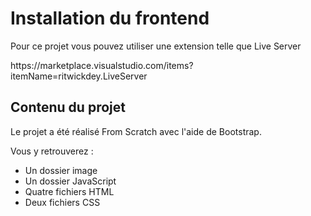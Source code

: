 <h1>Installation du frontend</h1>
<p>Pour ce projet vous pouvez utiliser une extension telle que Live Server</p>
https://marketplace.visualstudio.com/items?itemName=ritwickdey.LiveServer
<h2>Contenu du projet</h2>
<p>Le projet a été réalisé From Scratch avec l'aide de Bootstrap.</p>
<p>Vous y retrouverez :</p>
<ul>
  <li>Un dossier image</li>
  <li>Un dossier JavaScript</li>
  <li>Quatre fichiers HTML</li>
  <li>Deux fichiers CSS</li>
</ul>
